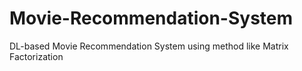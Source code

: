 # Movie-Recommendation-System
DL-based Movie Recommendation System using method like Matrix Factorization
